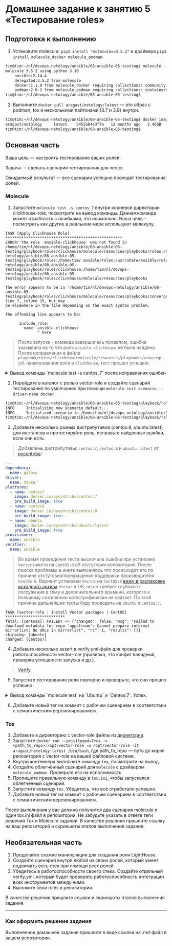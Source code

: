 # Домашнее задание к занятию 5 «Тестирование roles»

## Подготовка к выполнению

1. Установите molecule: `pip3 install "molecule==3.5.2"` и драйвера `pip3 install molecule_docker molecule_podman`.
```bash
tim@tim:~/nl/devops-netology/ansible/08-ansible-05-testing$ molecule --version
molecule 3.5.2 using python 3.10 
    ansible:2.14.4
    delegated:3.5.2 from molecule
    docker:1.1.0 from molecule_docker requiring collections: community.docker>=1.9.1
    podman:2.0.3 from molecule_podman requiring collections: containers.podman>=1.7.0 ansible.posix>=1.3.0
tim@tim:~/nl/devops-netology/ansible/08-ansible-05-testing$ 
```

2. Выполните `docker pull aragast/netology:latest` —  это образ с podman, tox и несколькими пайтонами (3.7 и 3.9) внутри.
```bash
tim@tim:~/nl/devops-netology/ansible/08-ansible-05-testing$ docker image ls | grep aragast
aragast/netology     latest    b453a84e3f7a   12 months ago   2.46GB
tim@tim:~/nl/devops-netology/ansible/08-ansible-05-testing$ 
```

## Основная часть

Ваша цель — настроить тестирование ваших ролей. 

Задача — сделать сценарии тестирования для vector. 

Ожидаемый результат — все сценарии успешно проходят тестирование ролей.

### Molecule

1. Запустите  `molecule test -s centos_7` внутри корневой директории clickhouse-role, посмотрите на вывод команды. Данная команда может отработать с ошибками, это нормально. Наша цель - посмотреть как другие в реальном мире используют молекулу.
```console
TASK [Apply Clickhouse Role] ***************************************************
ERROR! the role 'ansible-clickhouse' was not found in /home/tim/nl/devops-netology/ansible/08-ansible-05-testing/playbook/roles/clickhouse/molecule/resources/playbooks/roles:/home/tim/.cache/molecule/clickhouse/centos_7/roles:/home/tim/nl/devops-netology/ansible/08-ansible-05-testing/playbook/roles:/home/tim/.ansible/roles:/usr/share/ansible/roles:/etc/ansible/roles:/home/tim/nl/devops-netology/ansible/08-ansible-05-testing/playbook/roles/clickhouse:/home/tim/nl/devops-netology/ansible/08-ansible-05-testing/playbook/roles/clickhouse/molecule/resources/playbooks

The error appears to be in '/home/tim/nl/devops-netology/ansible/08-ansible-05-testing/playbook/roles/clickhouse/molecule/resources/playbooks/converge.yml': line 7, column 15, but may
be elsewhere in the file depending on the exact syntax problem.

The offending line appears to be:

      include_role:
        name: ansible-clickhouse
              ^ here
```
> После запуска - команда завершилась провалом, ошибка указывала на то что роль `ansible-clickhouse` не была найдена. После исправления в файле `playbook/roles/clickhouse/molecule/resources/playbooks/converge.yml` наименования роли в `clickhouse`, тест прошел успешно.

<details>
<summary>Вывод команды `molecule test -s centos_7` после исправления ошибки</summary>

```console
tim@tim:~/nl/devops-netology/ansible/08-ansible-05-testing/playbook/roles/clickhouse$ molecule test -s centos_7
INFO     centos_7 scenario test matrix: dependency, lint, cleanup, destroy, syntax, create, prepare, converge, idempotence, side_effect, verify, cleanup, destroy
INFO     Performing prerun...
INFO     Set ANSIBLE_LIBRARY=/home/tim/.cache/ansible-compat/7e099f/modules:/home/tim/.ansible/plugins/modules:/usr/share/ansible/plugins/modules
INFO     Set ANSIBLE_COLLECTIONS_PATH=/home/tim/.cache/ansible-compat/7e099f/collections:/home/tim/.ansible/collections:/usr/share/ansible/collections
INFO     Set ANSIBLE_ROLES_PATH=/home/tim/.cache/ansible-compat/7e099f/roles:/home/tim/.ansible/roles:/usr/share/ansible/roles:/etc/ansible/roles
INFO     Inventory /home/tim/nl/devops-netology/ansible/08-ansible-05-testing/playbook/roles/clickhouse/molecule/centos_7/../resources/inventory/hosts.yml linked to /home/tim/.cache/molecule/clickhouse/centos_7/inventory/hosts
INFO     Inventory /home/tim/nl/devops-netology/ansible/08-ansible-05-testing/playbook/roles/clickhouse/molecule/centos_7/../resources/inventory/group_vars/ linked to /home/tim/.cache/molecule/clickhouse/centos_7/inventory/group_vars
INFO     Inventory /home/tim/nl/devops-netology/ansible/08-ansible-05-testing/playbook/roles/clickhouse/molecule/centos_7/../resources/inventory/host_vars/ linked to /home/tim/.cache/molecule/clickhouse/centos_7/inventory/host_vars
INFO     Running centos_7 > dependency
WARNING  Skipping, missing the requirements file.
WARNING  Skipping, missing the requirements file.
INFO     Inventory /home/tim/nl/devops-netology/ansible/08-ansible-05-testing/playbook/roles/clickhouse/molecule/centos_7/../resources/inventory/hosts.yml linked to /home/tim/.cache/molecule/clickhouse/centos_7/inventory/hosts
INFO     Inventory /home/tim/nl/devops-netology/ansible/08-ansible-05-testing/playbook/roles/clickhouse/molecule/centos_7/../resources/inventory/group_vars/ linked to /home/tim/.cache/molecule/clickhouse/centos_7/inventory/group_vars
INFO     Inventory /home/tim/nl/devops-netology/ansible/08-ansible-05-testing/playbook/roles/clickhouse/molecule/centos_7/../resources/inventory/host_vars/ linked to /home/tim/.cache/molecule/clickhouse/centos_7/inventory/host_vars
INFO     Running centos_7 > lint
COMMAND: yamllint .
ansible-lint
flake8

WARNING  Listing 79 violation(s) that are fatal
fqcn[action-core]: Use FQCN for builtin module actions (set_fact).
handlers/main.yml:3 Use `ansible.builtin.set_fact` or `ansible.legacy.set_fact` instead.

schema[meta]: $.galaxy_info.min_ansible_version 2.8 is not of type 'string'. See https://docs.ansible.com/ansible/latest/playbook_guide/playbooks_reuse_roles.html#using-role-dependencies
meta/main.yml:1  Returned errors will not include exact line numbers, but they will mention
the schema name being used as a tag, like ``schema[playbook]``,
``schema[tasks]``.

This rule is not skippable and stops further processing of the file.

If incorrect schema was picked, you might want to either:

* move the file to standard location, so its file is detected correctly.
* use ``kinds:`` option in linter config to help it pick correct file type.


fqcn[action-core]: Use FQCN for builtin module actions (include_role).
molecule/centos_7/converge.yml:5 Use `ansible.builtin.include_role` or `ansible.legacy.include_role` instead.

fqcn[action-core]: Use FQCN for builtin module actions (assert).
molecule/centos_7/verify.yml:8 Use `ansible.builtin.assert` or `ansible.legacy.assert` instead.

fqcn[action-core]: Use FQCN for builtin module actions (include_role).
molecule/centos_8/converge.yml:5 Use `ansible.builtin.include_role` or `ansible.legacy.include_role` instead.

fqcn[action-core]: Use FQCN for builtin module actions (assert).
molecule/centos_8/verify.yml:8 Use `ansible.builtin.assert` or `ansible.legacy.assert` instead.

schema[inventory]: $.all None is not of type 'object'. See https://docs.ansible.com/ansible/latest/inventory_guide/intro_inventory.html
molecule/resources/inventory/hosts.yml:1  Returned errors will not include exact line numbers, but they will mention
the schema name being used as a tag, like ``schema[playbook]``,
``schema[tasks]``.

This rule is not skippable and stops further processing of the file.

If incorrect schema was picked, you might want to either:

* move the file to standard location, so its file is detected correctly.
* use ``kinds:`` option in linter config to help it pick correct file type.


fqcn[action-core]: Use FQCN for builtin module actions (include_role).
molecule/resources/playbooks/converge.yml:5 Use `ansible.builtin.include_role` or `ansible.legacy.include_role` instead.

fqcn[action-core]: Use FQCN for builtin module actions (include_role).
molecule/ubuntu_focal/converge.yml:5 Use `ansible.builtin.include_role` or `ansible.legacy.include_role` instead.

fqcn[action-core]: Use FQCN for builtin module actions (assert).
molecule/ubuntu_focal/verify.yml:8 Use `ansible.builtin.assert` or `ansible.legacy.assert` instead.

fqcn[action-core]: Use FQCN for builtin module actions (set_fact).
tasks/configure/db.yml:2 Use `ansible.builtin.set_fact` or `ansible.legacy.set_fact` instead.

jinja[spacing]: Jinja2 spacing could be improved: clickhouse-client -h 127.0.0.1 --port {{ clickhouse_tcp_secure_port | default(clickhouse_tcp_port) }}{{' --secure' if clickhouse_tcp_secure_port is defined else '' }} -> clickhouse-client -h 127.0.0.1 --port {{ clickhouse_tcp_secure_port | default(clickhouse_tcp_port) }}{{ ' --secure' if clickhouse_tcp_secure_port is defined else '' }} (warning)
tasks/configure/db.yml:2 Jinja2 template rewrite recommendation: `clickhouse-client -h 127.0.0.1 --port {{ clickhouse_tcp_secure_port | default(clickhouse_tcp_port) }}{{ ' --secure' if clickhouse_tcp_secure_port is defined else '' }}`.

no-free-form: Avoid using free-form when calling module actions. (set_fact)
tasks/configure/db.yml:2 Task/Handler: Set ClickHose Connection String

fqcn[action-core]: Use FQCN for builtin module actions (command).
tasks/configure/db.yml:5 Use `ansible.builtin.command` or `ansible.legacy.command` instead.

fqcn[action-core]: Use FQCN for builtin module actions (command).
tasks/configure/db.yml:11 Use `ansible.builtin.command` or `ansible.legacy.command` instead.

no-changed-when: Commands should not change things if nothing needs doing.
tasks/configure/db.yml:11 Task/Handler: Config | Delete database config

fqcn[action-core]: Use FQCN for builtin module actions (command).
tasks/configure/db.yml:20 Use `ansible.builtin.command` or `ansible.legacy.command` instead.

no-changed-when: Commands should not change things if nothing needs doing.
tasks/configure/db.yml:20 Task/Handler: Config | Create database config

fqcn[action-core]: Use FQCN for builtin module actions (template).
tasks/configure/dict.yml:2 Use `ansible.builtin.template` or `ansible.legacy.template` instead.

fqcn[action-core]: Use FQCN for builtin module actions (file).
tasks/configure/sys.yml:2 Use `ansible.builtin.file` or `ansible.legacy.file` instead.

fqcn[action-core]: Use FQCN for builtin module actions (file).
tasks/configure/sys.yml:17 Use `ansible.builtin.file` or `ansible.legacy.file` instead.

fqcn[action-core]: Use FQCN for builtin module actions (file).
tasks/configure/sys.yml:26 Use `ansible.builtin.file` or `ansible.legacy.file` instead.

fqcn[action-core]: Use FQCN for builtin module actions (template).
tasks/configure/sys.yml:35 Use `ansible.builtin.template` or `ansible.legacy.template` instead.

fqcn[action-core]: Use FQCN for builtin module actions (template).
tasks/configure/sys.yml:45 Use `ansible.builtin.template` or `ansible.legacy.template` instead.

fqcn[action-core]: Use FQCN for builtin module actions (template).
tasks/configure/sys.yml:54 Use `ansible.builtin.template` or `ansible.legacy.template` instead.

fqcn[action-core]: Use FQCN for builtin module actions (template).
tasks/configure/sys.yml:65 Use `ansible.builtin.template` or `ansible.legacy.template` instead.

fqcn[action-core]: Use FQCN for builtin module actions (template).
tasks/configure/sys.yml:76 Use `ansible.builtin.template` or `ansible.legacy.template` instead.

fqcn[action-core]: Use FQCN for builtin module actions (lineinfile).
tasks/configure/sys.yml:87 Use `ansible.builtin.lineinfile` or `ansible.legacy.lineinfile` instead.

fqcn[action-core]: Use FQCN for builtin module actions (apt_key).
tasks/install/apt.yml:5 Use `ansible.builtin.apt_key` or `ansible.legacy.apt_key` instead.

fqcn[action-core]: Use FQCN for builtin module actions (apt_repository).
tasks/install/apt.yml:12 Use `ansible.builtin.apt_repository` or `ansible.legacy.apt_repository` instead.

fqcn[action-core]: Use FQCN for builtin module actions (apt_repository).
tasks/install/apt.yml:20 Use `ansible.builtin.apt_repository` or `ansible.legacy.apt_repository` instead.

fqcn[action-core]: Use FQCN for builtin module actions (apt).
tasks/install/apt.yml:27 Use `ansible.builtin.apt` or `ansible.legacy.apt` instead.

fqcn[action-core]: Use FQCN for builtin module actions (apt).
tasks/install/apt.yml:36 Use `ansible.builtin.apt` or `ansible.legacy.apt` instead.

fqcn[action-core]: Use FQCN for builtin module actions (copy).
tasks/install/apt.yml:45 Use `ansible.builtin.copy` or `ansible.legacy.copy` instead.

risky-file-permissions: File permissions unset or incorrect.
tasks/install/apt.yml:45 Task/Handler: Hold specified version during APT upgrade | Package installation

fqcn[action-core]: Use FQCN for builtin module actions (rpm_key).
tasks/install/dnf.yml:5 Use `ansible.builtin.rpm_key` or `ansible.legacy.rpm_key` instead.

fqcn[action-core]: Use FQCN for builtin module actions (yum_repository).
tasks/install/dnf.yml:12 Use `ansible.builtin.yum_repository` or `ansible.legacy.yum_repository` instead.

fqcn[action-core]: Use FQCN for builtin module actions (dnf).
tasks/install/dnf.yml:24 Use `ansible.builtin.dnf` or `ansible.legacy.dnf` instead.

fqcn[action-core]: Use FQCN for builtin module actions (dnf).
tasks/install/dnf.yml:32 Use `ansible.builtin.dnf` or `ansible.legacy.dnf` instead.

fqcn[action-core]: Use FQCN for builtin module actions (yum_repository).
tasks/install/yum.yml:5 Use `ansible.builtin.yum_repository` or `ansible.legacy.yum_repository` instead.

fqcn[action-core]: Use FQCN for builtin module actions (yum).
tasks/install/yum.yml:16 Use `ansible.builtin.yum` or `ansible.legacy.yum` instead.

fqcn[action-core]: Use FQCN for builtin module actions (yum).
tasks/install/yum.yml:24 Use `ansible.builtin.yum` or `ansible.legacy.yum` instead.

fqcn[action-core]: Use FQCN for builtin module actions (include_vars).
tasks/main.yml:3 Use `ansible.builtin.include_vars` or `ansible.legacy.include_vars` instead.

fqcn[action-core]: Use FQCN for builtin module actions (include_tasks).
tasks/main.yml:14 Use `ansible.builtin.include_tasks` or `ansible.legacy.include_tasks` instead.

name[missing]: All tasks should be named.
tasks/main.yml:14 Task/Handler: include_tasks precheck.yml

fqcn[action-core]: Use FQCN for builtin module actions (include_tasks).
tasks/main.yml:17 Use `ansible.builtin.include_tasks` or `ansible.legacy.include_tasks` instead.

name[missing]: All tasks should be named.
tasks/main.yml:17 Task/Handler: include_tasks params.yml

fqcn[action-core]: Use FQCN for builtin module actions (include_tasks).
tasks/main.yml:20 Use `ansible.builtin.include_tasks` or `ansible.legacy.include_tasks` instead.

name[missing]: All tasks should be named.
tasks/main.yml:20 Task/Handler: include_tasks file={{ lookup('first_found', params) }} apply={'tags': ['install'], '__line__': 23, '__file__': PosixPath('tasks/main.yml')}

fqcn[action-core]: Use FQCN for builtin module actions (include_tasks).
tasks/main.yml:32 Use `ansible.builtin.include_tasks` or `ansible.legacy.include_tasks` instead.

name[missing]: All tasks should be named.
tasks/main.yml:32 Task/Handler: include_tasks file=configure/sys.yml apply={'tags': ['config', 'config_sys'], '__line__': 35, '__file__': PosixPath('tasks/main.yml')}

fqcn[action-core]: Use FQCN for builtin module actions (meta).
tasks/main.yml:39 Use `ansible.builtin.meta` or `ansible.legacy.meta` instead.

fqcn[action-core]: Use FQCN for builtin module actions (include_tasks).
tasks/main.yml:42 Use `ansible.builtin.include_tasks` or `ansible.legacy.include_tasks` instead.

name[missing]: All tasks should be named.
tasks/main.yml:42 Task/Handler: include_tasks service.yml

fqcn[action-core]: Use FQCN for builtin module actions (wait_for).
tasks/main.yml:45 Use `ansible.builtin.wait_for` or `ansible.legacy.wait_for` instead.

fqcn[action-core]: Use FQCN for builtin module actions (include_tasks).
tasks/main.yml:51 Use `ansible.builtin.include_tasks` or `ansible.legacy.include_tasks` instead.

name[missing]: All tasks should be named.
tasks/main.yml:51 Task/Handler: include_tasks file=configure/db.yml apply={'tags': ['config', 'config_db'], '__line__': 54, '__file__': PosixPath('tasks/main.yml')}

fqcn[action-core]: Use FQCN for builtin module actions (include_tasks).
tasks/main.yml:58 Use `ansible.builtin.include_tasks` or `ansible.legacy.include_tasks` instead.

name[missing]: All tasks should be named.
tasks/main.yml:58 Task/Handler: include_tasks file=configure/dict.yml apply={'tags': ['config', 'config_dict'], '__line__': 61, '__file__': PosixPath('tasks/main.yml')}

fqcn[action-core]: Use FQCN for builtin module actions (include_tasks).
tasks/main.yml:65 Use `ansible.builtin.include_tasks` or `ansible.legacy.include_tasks` instead.

name[missing]: All tasks should be named.
tasks/main.yml:65 Task/Handler: include_tasks file=remove.yml apply={'tags': ['remove'], '__line__': 68, '__file__': PosixPath('tasks/main.yml')}

fqcn[action-core]: Use FQCN for builtin module actions (set_fact).
tasks/params.yml:3 Use `ansible.builtin.set_fact` or `ansible.legacy.set_fact` instead.

fqcn[action-core]: Use FQCN for builtin module actions (set_fact).
tasks/params.yml:7 Use `ansible.builtin.set_fact` or `ansible.legacy.set_fact` instead.

fqcn[action-core]: Use FQCN for builtin module actions (command).
tasks/precheck.yml:1 Use `ansible.builtin.command` or `ansible.legacy.command` instead.

fqcn[action-core]: Use FQCN for builtin module actions (fail).
tasks/precheck.yml:5 Use `ansible.builtin.fail` or `ansible.legacy.fail` instead.

fqcn[action-core]: Use FQCN for builtin module actions (file).
tasks/remove.yml:3 Use `ansible.builtin.file` or `ansible.legacy.file` instead.

fqcn[action-core]: Use FQCN for builtin module actions (include_tasks).
tasks/remove.yml:15 Use `ansible.builtin.include_tasks` or `ansible.legacy.include_tasks` instead.

name[missing]: All tasks should be named.
tasks/remove.yml:15 Task/Handler: include_tasks remove/{{ ansible_pkg_mgr }}.yml

fqcn[action-core]: Use FQCN for builtin module actions (apt).
tasks/remove/apt.yml:5 Use `ansible.builtin.apt` or `ansible.legacy.apt` instead.

fqcn[action-core]: Use FQCN for builtin module actions (apt_repository).
tasks/remove/apt.yml:12 Use `ansible.builtin.apt_repository` or `ansible.legacy.apt_repository` instead.

fqcn[action-core]: Use FQCN for builtin module actions (apt_key).
tasks/remove/apt.yml:18 Use `ansible.builtin.apt_key` or `ansible.legacy.apt_key` instead.

fqcn[action-core]: Use FQCN for builtin module actions (dnf).
tasks/remove/dnf.yml:5 Use `ansible.builtin.dnf` or `ansible.legacy.dnf` instead.

fqcn[action-core]: Use FQCN for builtin module actions (yum_repository).
tasks/remove/dnf.yml:12 Use `ansible.builtin.yum_repository` or `ansible.legacy.yum_repository` instead.

fqcn[action-core]: Use FQCN for builtin module actions (rpm_key).
tasks/remove/dnf.yml:19 Use `ansible.builtin.rpm_key` or `ansible.legacy.rpm_key` instead.

fqcn[action-core]: Use FQCN for builtin module actions (yum).
tasks/remove/yum.yml:5 Use `ansible.builtin.yum` or `ansible.legacy.yum` instead.

fqcn[action-core]: Use FQCN for builtin module actions (yum_repository).
tasks/remove/yum.yml:12 Use `ansible.builtin.yum_repository` or `ansible.legacy.yum_repository` instead.

fqcn[action-core]: Use FQCN for builtin module actions (service).
tasks/service.yml:3 Use `ansible.builtin.service` or `ansible.legacy.service` instead.

name[template]: Jinja templates should only be at the end of 'name'
tasks/service.yml:3 Task/Handler: Ensure {{ clickhouse_service }} is enabled: {{ clickhouse_service_enable }} and state: {{ clickhouse_service_ensure }}

jinja[spacing]: Jinja2 spacing could be improved: deb http://repo.yandex.ru/clickhouse/{{ansible_distribution_release}} stable main -> deb http://repo.yandex.ru/clickhouse/{{ ansible_distribution_release }} stable main (warning)
vars/debian.yml:4 Jinja2 template rewrite recommendation: `deb http://repo.yandex.ru/clickhouse/{{ ansible_distribution_release }} stable main`.

Read documentation for instructions on how to ignore specific rule violations.

                       Rule Violation Summary                       
 count tag                    profile    rule associated tags       
     2 jinja[spacing]         basic      formatting (warning)       
     1 no-free-form           basic      syntax, risk               
     1 schema[inventory]      basic      core                       
     1 schema[meta]           basic      core                       
     9 name[missing]          basic      idiom                      
     1 name[template]         moderate   idiom                      
     1 risky-file-permissions safety     unpredictability           
     2 no-changed-when        shared     command-shell, idempotency 
    61 fqcn[action-core]      production formatting                 

Failed: 77 failure(s), 2 warning(s) on 65 files. Last profile that met the validation criteria was 'min'.
INFO     Inventory /home/tim/nl/devops-netology/ansible/08-ansible-05-testing/playbook/roles/clickhouse/molecule/centos_7/../resources/inventory/hosts.yml linked to /home/tim/.cache/molecule/clickhouse/centos_7/inventory/hosts
INFO     Inventory /home/tim/nl/devops-netology/ansible/08-ansible-05-testing/playbook/roles/clickhouse/molecule/centos_7/../resources/inventory/group_vars/ linked to /home/tim/.cache/molecule/clickhouse/centos_7/inventory/group_vars
INFO     Inventory /home/tim/nl/devops-netology/ansible/08-ansible-05-testing/playbook/roles/clickhouse/molecule/centos_7/../resources/inventory/host_vars/ linked to /home/tim/.cache/molecule/clickhouse/centos_7/inventory/host_vars
INFO     Running centos_7 > cleanup
WARNING  Skipping, cleanup playbook not configured.
INFO     Inventory /home/tim/nl/devops-netology/ansible/08-ansible-05-testing/playbook/roles/clickhouse/molecule/centos_7/../resources/inventory/hosts.yml linked to /home/tim/.cache/molecule/clickhouse/centos_7/inventory/hosts
INFO     Inventory /home/tim/nl/devops-netology/ansible/08-ansible-05-testing/playbook/roles/clickhouse/molecule/centos_7/../resources/inventory/group_vars/ linked to /home/tim/.cache/molecule/clickhouse/centos_7/inventory/group_vars
INFO     Inventory /home/tim/nl/devops-netology/ansible/08-ansible-05-testing/playbook/roles/clickhouse/molecule/centos_7/../resources/inventory/host_vars/ linked to /home/tim/.cache/molecule/clickhouse/centos_7/inventory/host_vars
INFO     Running centos_7 > destroy
INFO     Sanity checks: 'docker'

PLAY [Destroy] *****************************************************************

TASK [Destroy molecule instance(s)] ********************************************
changed: [localhost] => (item=centos_7)

TASK [Wait for instance(s) deletion to complete] *******************************
FAILED - RETRYING: [localhost]: Wait for instance(s) deletion to complete (300 retries left).
ok: [localhost] => (item=centos_7)

TASK [Delete docker networks(s)] ***********************************************
skipping: [localhost]

PLAY RECAP *********************************************************************
localhost                  : ok=2    changed=1    unreachable=0    failed=0    skipped=1    rescued=0    ignored=0

INFO     Inventory /home/tim/nl/devops-netology/ansible/08-ansible-05-testing/playbook/roles/clickhouse/molecule/centos_7/../resources/inventory/hosts.yml linked to /home/tim/.cache/molecule/clickhouse/centos_7/inventory/hosts
INFO     Inventory /home/tim/nl/devops-netology/ansible/08-ansible-05-testing/playbook/roles/clickhouse/molecule/centos_7/../resources/inventory/group_vars/ linked to /home/tim/.cache/molecule/clickhouse/centos_7/inventory/group_vars
INFO     Inventory /home/tim/nl/devops-netology/ansible/08-ansible-05-testing/playbook/roles/clickhouse/molecule/centos_7/../resources/inventory/host_vars/ linked to /home/tim/.cache/molecule/clickhouse/centos_7/inventory/host_vars
INFO     Running centos_7 > syntax

playbook: /home/tim/nl/devops-netology/ansible/08-ansible-05-testing/playbook/roles/clickhouse/molecule/resources/playbooks/converge.yml
INFO     Inventory /home/tim/nl/devops-netology/ansible/08-ansible-05-testing/playbook/roles/clickhouse/molecule/centos_7/../resources/inventory/hosts.yml linked to /home/tim/.cache/molecule/clickhouse/centos_7/inventory/hosts
INFO     Inventory /home/tim/nl/devops-netology/ansible/08-ansible-05-testing/playbook/roles/clickhouse/molecule/centos_7/../resources/inventory/group_vars/ linked to /home/tim/.cache/molecule/clickhouse/centos_7/inventory/group_vars
INFO     Inventory /home/tim/nl/devops-netology/ansible/08-ansible-05-testing/playbook/roles/clickhouse/molecule/centos_7/../resources/inventory/host_vars/ linked to /home/tim/.cache/molecule/clickhouse/centos_7/inventory/host_vars
INFO     Running centos_7 > create

PLAY [Create] ******************************************************************

TASK [Log into a Docker registry] **********************************************
skipping: [localhost] => (item=None) 
skipping: [localhost]

TASK [Check presence of custom Dockerfiles] ************************************
ok: [localhost] => (item={'capabilities': ['SYS_ADMIN'], 'command': '/usr/sbin/init', 'dockerfile': '../resources/Dockerfile.j2', 'env': {'ANSIBLE_USER': 'ansible', 'DEPLOY_GROUP': 'deployer', 'SUDO_GROUP': 'wheel', 'container': 'docker'}, 'image': 'centos:7', 'name': 'centos_7', 'privileged': True, 'tmpfs': ['/run', '/tmp'], 'volumes': ['/sys/fs/cgroup:/sys/fs/cgroup']})

TASK [Create Dockerfiles from image names] *************************************
changed: [localhost] => (item={'capabilities': ['SYS_ADMIN'], 'command': '/usr/sbin/init', 'dockerfile': '../resources/Dockerfile.j2', 'env': {'ANSIBLE_USER': 'ansible', 'DEPLOY_GROUP': 'deployer', 'SUDO_GROUP': 'wheel', 'container': 'docker'}, 'image': 'centos:7', 'name': 'centos_7', 'privileged': True, 'tmpfs': ['/run', '/tmp'], 'volumes': ['/sys/fs/cgroup:/sys/fs/cgroup']})

TASK [Discover local Docker images] ********************************************
ok: [localhost] => (item={'diff': [], 'dest': '/home/tim/.cache/molecule/clickhouse/centos_7/Dockerfile_centos_7', 'src': '/home/tim/.ansible/tmp/ansible-tmp-1700828417.684729-199972-55685151933721/source', 'md5sum': 'e90d08cd34f49a5f8a41a07de1348618', 'checksum': '4b70768619482424811f2977aa277a5acf2b13a1', 'changed': True, 'uid': 1000, 'gid': 1000, 'owner': 'tim', 'group': 'tim', 'mode': '0600', 'state': 'file', 'size': 2199, 'invocation': {'module_args': {'src': '/home/tim/.ansible/tmp/ansible-tmp-1700828417.684729-199972-55685151933721/source', 'dest': '/home/tim/.cache/molecule/clickhouse/centos_7/Dockerfile_centos_7', 'mode': '0600', 'follow': False, '_original_basename': 'Dockerfile.j2', 'checksum': '4b70768619482424811f2977aa277a5acf2b13a1', 'backup': False, 'force': True, 'unsafe_writes': False, 'content': None, 'validate': None, 'directory_mode': None, 'remote_src': None, 'local_follow': None, 'owner': None, 'group': None, 'seuser': None, 'serole': None, 'selevel': None, 'setype': None, 'attributes': None}}, 'failed': False, 'item': {'capabilities': ['SYS_ADMIN'], 'command': '/usr/sbin/init', 'dockerfile': '../resources/Dockerfile.j2', 'env': {'ANSIBLE_USER': 'ansible', 'DEPLOY_GROUP': 'deployer', 'SUDO_GROUP': 'wheel', 'container': 'docker'}, 'image': 'centos:7', 'name': 'centos_7', 'privileged': True, 'tmpfs': ['/run', '/tmp'], 'volumes': ['/sys/fs/cgroup:/sys/fs/cgroup']}, 'ansible_loop_var': 'item', 'i': 0, 'ansible_index_var': 'i'})

TASK [Build an Ansible compatible image (new)] *********************************
ok: [localhost] => (item=molecule_local/centos:7)

TASK [Create docker network(s)] ************************************************
skipping: [localhost]

TASK [Determine the CMD directives] ********************************************
ok: [localhost] => (item={'capabilities': ['SYS_ADMIN'], 'command': '/usr/sbin/init', 'dockerfile': '../resources/Dockerfile.j2', 'env': {'ANSIBLE_USER': 'ansible', 'DEPLOY_GROUP': 'deployer', 'SUDO_GROUP': 'wheel', 'container': 'docker'}, 'image': 'centos:7', 'name': 'centos_7', 'privileged': True, 'tmpfs': ['/run', '/tmp'], 'volumes': ['/sys/fs/cgroup:/sys/fs/cgroup']})

TASK [Create molecule instance(s)] *********************************************
changed: [localhost] => (item=centos_7)

TASK [Wait for instance(s) creation to complete] *******************************
FAILED - RETRYING: [localhost]: Wait for instance(s) creation to complete (300 retries left).
changed: [localhost] => (item={'failed': 0, 'started': 1, 'finished': 0, 'ansible_job_id': '317888900630.200125', 'results_file': '/home/tim/.ansible_async/317888900630.200125', 'changed': True, 'item': {'capabilities': ['SYS_ADMIN'], 'command': '/usr/sbin/init', 'dockerfile': '../resources/Dockerfile.j2', 'env': {'ANSIBLE_USER': 'ansible', 'DEPLOY_GROUP': 'deployer', 'SUDO_GROUP': 'wheel', 'container': 'docker'}, 'image': 'centos:7', 'name': 'centos_7', 'privileged': True, 'tmpfs': ['/run', '/tmp'], 'volumes': ['/sys/fs/cgroup:/sys/fs/cgroup']}, 'ansible_loop_var': 'item'})

PLAY RECAP *********************************************************************
localhost                  : ok=7    changed=3    unreachable=0    failed=0    skipped=2    rescued=0    ignored=0

INFO     Inventory /home/tim/nl/devops-netology/ansible/08-ansible-05-testing/playbook/roles/clickhouse/molecule/centos_7/../resources/inventory/hosts.yml linked to /home/tim/.cache/molecule/clickhouse/centos_7/inventory/hosts
INFO     Inventory /home/tim/nl/devops-netology/ansible/08-ansible-05-testing/playbook/roles/clickhouse/molecule/centos_7/../resources/inventory/group_vars/ linked to /home/tim/.cache/molecule/clickhouse/centos_7/inventory/group_vars
INFO     Inventory /home/tim/nl/devops-netology/ansible/08-ansible-05-testing/playbook/roles/clickhouse/molecule/centos_7/../resources/inventory/host_vars/ linked to /home/tim/.cache/molecule/clickhouse/centos_7/inventory/host_vars
INFO     Running centos_7 > prepare
WARNING  Skipping, prepare playbook not configured.
INFO     Inventory /home/tim/nl/devops-netology/ansible/08-ansible-05-testing/playbook/roles/clickhouse/molecule/centos_7/../resources/inventory/hosts.yml linked to /home/tim/.cache/molecule/clickhouse/centos_7/inventory/hosts
INFO     Inventory /home/tim/nl/devops-netology/ansible/08-ansible-05-testing/playbook/roles/clickhouse/molecule/centos_7/../resources/inventory/group_vars/ linked to /home/tim/.cache/molecule/clickhouse/centos_7/inventory/group_vars
INFO     Inventory /home/tim/nl/devops-netology/ansible/08-ansible-05-testing/playbook/roles/clickhouse/molecule/centos_7/../resources/inventory/host_vars/ linked to /home/tim/.cache/molecule/clickhouse/centos_7/inventory/host_vars
INFO     Running centos_7 > converge

PLAY [Converge] ****************************************************************

TASK [Gathering Facts] *********************************************************
ok: [centos_7]

TASK [Apply Clickhouse Role] ***************************************************

TASK [clickhouse : Include OS Family Specific Variables] ***********************
ok: [centos_7]

TASK [clickhouse : include_tasks] **********************************************
included: /home/tim/nl/devops-netology/ansible/08-ansible-05-testing/playbook/roles/clickhouse/tasks/precheck.yml for centos_7

TASK [clickhouse : Requirements check | Checking sse4_2 support] ***************
ok: [centos_7]

TASK [clickhouse : Requirements check | Not supported distribution && release] ***
skipping: [centos_7]

TASK [clickhouse : include_tasks] **********************************************
included: /home/tim/nl/devops-netology/ansible/08-ansible-05-testing/playbook/roles/clickhouse/tasks/params.yml for centos_7

TASK [clickhouse : Set clickhouse_service_enable] ******************************
ok: [centos_7]

TASK [clickhouse : Set clickhouse_service_ensure] ******************************
ok: [centos_7]

TASK [clickhouse : include_tasks] **********************************************
included: /home/tim/nl/devops-netology/ansible/08-ansible-05-testing/playbook/roles/clickhouse/tasks/install/yum.yml for centos_7

TASK [clickhouse : Install by YUM | Ensure clickhouse repo installed] **********
--- before: /etc/yum.repos.d/clickhouse.repo
+++ after: /etc/yum.repos.d/clickhouse.repo
@@ -0,0 +1,6 @@
+[clickhouse]
+baseurl = https://packages.clickhouse.com/rpm/stable/
+enabled = 1
+gpgcheck = 0
+name = Clickhouse repo
+

changed: [centos_7]

TASK [clickhouse : Install by YUM | Ensure clickhouse package installed (latest)] ***
changed: [centos_7]

TASK [clickhouse : Install by YUM | Ensure clickhouse package installed (version latest)] ***
skipping: [centos_7]

TASK [clickhouse : include_tasks] **********************************************
included: /home/tim/nl/devops-netology/ansible/08-ansible-05-testing/playbook/roles/clickhouse/tasks/configure/sys.yml for centos_7

TASK [clickhouse : Check clickhouse config, data and logs] *********************
ok: [centos_7] => (item=/var/log/clickhouse-server)
--- before
+++ after
@@ -1,4 +1,4 @@
 {
-    "mode": "0700",
+    "mode": "0770",
     "path": "/etc/clickhouse-server"
 }

changed: [centos_7] => (item=/etc/clickhouse-server)
--- before
+++ after
@@ -1,7 +1,7 @@
 {
-    "group": 0,
-    "mode": "0755",
-    "owner": 0,
+    "group": 996,
+    "mode": "0770",
+    "owner": 999,
     "path": "/var/lib/clickhouse/tmp/",
-    "state": "absent"
+    "state": "directory"
 }

changed: [centos_7] => (item=/var/lib/clickhouse/tmp/)
--- before
+++ after
@@ -1,4 +1,4 @@
 {
-    "mode": "0700",
+    "mode": "0770",
     "path": "/var/lib/clickhouse/"
 }

changed: [centos_7] => (item=/var/lib/clickhouse/)

TASK [clickhouse : Config | Create config.d folder] ****************************
--- before
+++ after
@@ -1,4 +1,4 @@
 {
-    "mode": "0500",
+    "mode": "0770",
     "path": "/etc/clickhouse-server/config.d"
 }

changed: [centos_7]

TASK [clickhouse : Config | Create users.d folder] *****************************
--- before
+++ after
@@ -1,4 +1,4 @@
 {
-    "mode": "0500",
+    "mode": "0770",
     "path": "/etc/clickhouse-server/users.d"
 }

changed: [centos_7]

TASK [clickhouse : Config | Generate system config] ****************************
--- before
+++ after: /home/tim/.ansible/tmp/ansible-local-200333q2qj0fih/tmpvmo3t3e2/config.j2
@@ -0,0 +1,382 @@
+<?xml version="1.0"?>
+<!--
+ -
+ - Ansible managed: Do NOT edit this file manually!
+ -
+--> 
+<clickhouse>
+    <logger>
+        <!-- Possible levels: https://github.com/pocoproject/poco/blob/develop/Foundation/include/Poco/Logger.h#L105 -->
+        <level>trace</level>
+        <log>/var/log/clickhouse-server/clickhouse-server.log</log>
+        <errorlog>/var/log/clickhouse-server/clickhouse-server.err.log</errorlog>
+        <size>1000M</size>
+        <count>10</count>
+    </logger>
+
+    <http_port>8123</http_port>
+
+    <tcp_port>9000</tcp_port>
+
+    <!-- Used with https_port and tcp_port_secure. Full ssl options list: https://github.com/ClickHouse-Extras/poco/blob/master/NetSSL_OpenSSL/include/Poco/Net/SSLManager.h#L71 -->
+    <openSSL>
+        <server> <!-- Used for https server AND secure tcp port -->
+            <!-- openssl req -subj "/CN=localhost" -new -newkey rsa:2048 -days 365 -nodes -x509 -keyout /etc/clickhouse-server/server.key -out /etc/clickhouse-server/server.crt -->
+            <certificateFile>/etc/clickhouse-server/server.crt</certificateFile>
+            <privateKeyFile>/etc/clickhouse-server/server.key</privateKeyFile>
+            <!-- openssl dhparam -out /etc/clickhouse-server/dhparam.pem 4096 -->
+            <dhParamsFile>/etc/clickhouse-server/dhparam.pem</dhParamsFile>
+            <verificationMode>none</verificationMode>
+            <loadDefaultCAFile>true</loadDefaultCAFile>
+            <cacheSessions>true</cacheSessions>
+            <disableProtocols>sslv2,sslv3</disableProtocols>
+            <preferServerCiphers>true</preferServerCiphers>
+        </server>
+
+        <client> <!-- Used for connecting to https dictionary source -->
+            <loadDefaultCAFile>true</loadDefaultCAFile>
+            <cacheSessions>true</cacheSessions>
+            <disableProtocols>sslv2,sslv3</disableProtocols>
+            <preferServerCiphers>true</preferServerCiphers>
+            <!-- Use for self-signed: <verificationMode>none</verificationMode> -->
+            <invalidCertificateHandler>
+                <!-- Use for self-signed: <name>AcceptCertificateHandler</name> -->
+                <name>RejectCertificateHandler</name>
+            </invalidCertificateHandler>
+        </client>
+    </openSSL>
+
+    <!-- Default root page on http[s] server. For example load UI from https://tabix.io/ when opening http://localhost:8123 -->
+    <!--
+    <http_server_default_response><![CDATA[<html ng-app="SMI2"><head><base href="http://ui.tabix.io/"></head><body><div ui-view="" class="content-ui"></div><script src="http://loader.tabix.io/master.js"></script></body></html>]]></http_server_default_response>
+    -->
+
+    <!-- Port for communication between replicas. Used for data exchange. -->
+    <interserver_http_port>9009</interserver_http_port>
+
+
+
+    <!-- Hostname that is used by other replicas to request this server.
+         If not specified, than it is determined analoguous to 'hostname -f' command.
+         This setting could be used to switch replication to another network interface.
+      -->
+    <!--
+    <interserver_http_host>example.clickhouse.com</interserver_http_host>
+    -->
+
+    <!-- Listen specified host. use :: (wildcard IPv6 address), if you want to accept connections both with IPv4 and IPv6 from everywhere. -->
+    <!-- <listen_host>::</listen_host> -->
+    <!-- Same for hosts with disabled ipv6: -->
+    <!-- <listen_host>0.0.0.0</listen_host> -->
+    <listen_host>127.0.0.1</listen_host>
+
+    <max_connections>2048</max_connections>
+    <keep_alive_timeout>3</keep_alive_timeout>
+
+    <!-- Maximum number of concurrent queries. -->
+    <max_concurrent_queries>100</max_concurrent_queries>
+
+    <!-- Set limit on number of open files (default: maximum). This setting makes sense on Mac OS X because getrlimit() fails to retrieve
+         correct maximum value. -->
+    <!-- <max_open_files>262144</max_open_files> -->
+
+    <!-- Size of cache of uncompressed blocks of data, used in tables of MergeTree family.
+         In bytes. Cache is single for server. Memory is allocated only on demand.
+         Cache is used when 'use_uncompressed_cache' user setting turned on (off by default).
+         Uncompressed cache is advantageous only for very short queries and in rare cases.
+      -->
+    <uncompressed_cache_size>8589934592</uncompressed_cache_size>
+
+    <!-- Approximate size of mark cache, used in tables of MergeTree family.
+         In bytes. Cache is single for server. Memory is allocated only on demand.
+         You should not lower this value.
+      -->
+    <mark_cache_size>5368709120</mark_cache_size>
+
+
+    <!-- Path to data directory, with trailing slash. -->
+    <path>/var/lib/clickhouse/</path>
+
+    <!-- Path to temporary data for processing hard queries. -->
+    <tmp_path>/var/lib/clickhouse/tmp/</tmp_path>
+
+    <!-- Directory with user provided files that are accessible by 'file' table function. -->
+    <user_files_path>/var/lib/clickhouse/user_files/</user_files_path>
+
+    <!-- Path to configuration file with users, access rights, profiles of settings, quotas. -->
+    <users_config>users.xml</users_config>
+
+    <!-- Default profile of settings. -->
+    <default_profile>default</default_profile>
+
+    <!-- System profile of settings. This settings are used by internal processes (Buffer storage, Distibuted DDL worker and so on). -->
+    <!-- <system_profile>default</system_profile> -->
+
+    <!-- Default database. -->
+    <default_database>default</default_database>
+
+    <!-- Server time zone could be set here.
+
+         Time zone is used when converting between String and DateTime types,
+          when printing DateTime in text formats and parsing DateTime from text,
+          it is used in date and time related functions, if specific time zone was not passed as an argument.
+
+         Time zone is specified as identifier from IANA time zone database, like UTC or Africa/Abidjan.
+         If not specified, system time zone at server startup is used.
+
+         Please note, that server could display time zone alias instead of specified name.
+         Example: W-SU is an alias for Europe/Moscow and Zulu is an alias for UTC.
+    -->
+    <!-- <timezone>Europe/Moscow</timezone> -->
+
+    <!-- You can specify umask here (see "man umask"). Server will apply it on startup.
+         Number is always parsed as octal. Default umask is 027 (other users cannot read logs, data files, etc; group can only read).
+    -->
+    <!-- <umask>022</umask> -->
+
+    <!-- Perform mlockall after startup to lower first queries latency
+          and to prevent clickhouse executable from being paged out under high IO load.
+         Enabling this option is recommended but will lead to increased startup time for up to a few seconds.
+    -->
+    <mlock_executable>False</mlock_executable>
+
+    <!-- Configuration of clusters that could be used in Distributed tables.
+         https://clickhouse.com/docs/en/engines/table-engines/special/distributed/
+      -->
+    <remote_servers incl="clickhouse_remote_servers" />
+
+
+    <!-- If element has 'incl' attribute, then for it's value will be used corresponding substitution from another file.
+         By default, path to file with substitutions is /etc/metrika.xml. It could be changed in config in 'include_from' element.
+         Values for substitutions are specified in /clickhouse/name_of_substitution elements in that file.
+      -->
+
+    <!-- ZooKeeper is used to store metadata about replicas, when using Replicated tables.
+         Optional. If you don't use replicated tables, you could omit that.
+
+         See https://clickhouse.com/docs/en/engines/table-engines/mergetree-family/replication/
+      -->
+    <zookeeper incl="zookeeper-servers" optional="true" />
+
+    <!-- Substitutions for parameters of replicated tables.
+          Optional. If you don't use replicated tables, you could omit that.
+         See https://clickhouse.com/docs/en/engines/table-engines/mergetree-family/replication/#creating-replicated-tables
+      -->
+    <macros incl="macros" optional="true" />
+
+
+    <!-- Reloading interval for embedded dictionaries, in seconds. Default: 3600. -->
+    <builtin_dictionaries_reload_interval>3600</builtin_dictionaries_reload_interval>
+
+    <!-- If true, dictionaries are created lazily on first use. Otherwise they are initialised on server startup. Default: true -->
+    <!-- See also: https://clickhouse.com/docs/en/operations/server-configuration-parameters/settings/#server_configuration_parameters-dictionaries_lazy_load -->
+    <dictionaries_lazy_load>True</dictionaries_lazy_load>
+
+    <!-- Maximum session timeout, in seconds. Default: 3600. -->
+    <max_session_timeout>3600</max_session_timeout>
+
+    <!-- Default session timeout, in seconds. Default: 60. -->
+    <default_session_timeout>60</default_session_timeout>
+
+    <!-- Sending data to Graphite for monitoring. Several sections can be defined. -->
+    <!--
+        interval - send every X second
+        root_path - prefix for keys
+        hostname_in_path - append hostname to root_path (default = true)
+        metrics - send data from table system.metrics
+        events - send data from table system.events
+        asynchronous_metrics - send data from table system.asynchronous_metrics
+    -->
+    <!--
+    <graphite>
+        <host>localhost</host>
+        <port>42000</port>
+        <timeout>0.1</timeout>
+        <interval>60</interval>
+        <root_path>one_min</root_path>
+        <hostname_in_path>true</hostname_in_path>
+
+        <metrics>true</metrics>
+        <events>true</events>
+        <asynchronous_metrics>true</asynchronous_metrics>
+    </graphite>
+    <graphite>
+        <host>localhost</host>
+        <port>42000</port>
+        <timeout>0.1</timeout>
+        <interval>1</interval>
+        <root_path>one_sec</root_path>
+
+        <metrics>true</metrics>
+        <events>true</events>
+        <asynchronous_metrics>false</asynchronous_metrics>
+    </graphite>
+    -->
+
+
+    <!-- Query log. Used only for queries with setting log_queries = 1. -->
+    <query_log>
+        <!-- What table to insert data. If table is not exist, it will be created.
+             When query log structure is changed after system update,
+              then old table will be renamed and new table will be created automatically.
+        -->
+        <database>system</database>
+        <table>query_log</table>
+        <!--
+            PARTITION BY expr https://clickhouse.com/docs/en/table_engines/mergetree-family/custom_partitioning_key/
+            Example:
+                event_date
+                toMonday(event_date)
+                toYYYYMM(event_date)
+                toStartOfHour(event_time)
+        -->
+        <partition_by>toYYYYMM(event_date)</partition_by>
+        <!-- Interval of flushing data. -->
+        <flush_interval_milliseconds>7500</flush_interval_milliseconds>
+    </query_log>
+
+    <!-- Query thread log. Has information about all threads participated in query execution.
+         Used only for queries with setting log_query_threads = 1. -->
+    <query_thread_log>
+        <database>system</database>
+        <table>query_thread_log</table>
+        <partition_by>toYYYYMM(event_date)</partition_by>
+        
+        <flush_interval_milliseconds>7500</flush_interval_milliseconds>
+    </query_thread_log>
+
+    <!-- Uncomment if use part log.
+         Part log contains information about all actions with parts in MergeTree tables (creation, deletion, merges, downloads).
+    <part_log>
+        <database>system</database>
+        <table>part_log</table>
+        <flush_interval_milliseconds>7500</flush_interval_milliseconds>
+    </part_log>
+    -->
+
+
+    <!-- Parameters for embedded dictionaries, used in Yandex.Metrica.
+         See https://clickhouse.com/docs/en/dicts/internal_dicts/
+    -->
+
+    <!-- Path to file with region hierarchy. -->
+    <!-- <path_to_regions_hierarchy_file>/opt/geo/regions_hierarchy.txt</path_to_regions_hierarchy_file> -->
+
+    <!-- Path to directory with files containing names of regions -->
+    <!-- <path_to_regions_names_files>/opt/geo/</path_to_regions_names_files> -->
+
+
+    <!-- Configuration of external dictionaries. See:
+         https://clickhouse.com/docs/en/sql-reference/dictionaries/external-dictionaries/external-dicts
+    -->
+    <dictionaries_config>*_dictionary.xml</dictionaries_config>
+
+    <!-- Uncomment if you want data to be compressed 30-100% better.
+         Don't do that if you just started using ClickHouse.
+      -->
+    <compression incl="clickhouse_compression">
+    <!--
+        <!- - Set of variants. Checked in order. Last matching case wins. If nothing matches, lz4 will be used. - ->
+        <case>
+
+            <!- - Conditions. All must be satisfied. Some conditions may be omitted. - ->
+            <min_part_size>10000000000</min_part_size>        <!- - Min part size in bytes. - ->
+            <min_part_size_ratio>0.01</min_part_size_ratio>   <!- - Min size of part relative to whole table size. - ->
+
+            <!- - What compression method to use. - ->
+            <method>zstd</method>
+        </case>
+    -->
+    </compression>
+
+    <!-- Allow to execute distributed DDL queries (CREATE, DROP, ALTER, RENAME) on cluster.
+         Works only if ZooKeeper is enabled. Comment it if such functionality isn't required. -->
+    <distributed_ddl>
+        <!-- Path in ZooKeeper to queue with DDL queries -->
+        <path>/clickhouse/task_queue/ddl</path>
+
+        <!-- Settings from this profile will be used to execute DDL queries -->
+        <!-- <profile>default</profile> -->
+    </distributed_ddl>
+
+    <!-- Settings to fine tune MergeTree tables. See documentation in source code, in MergeTreeSettings.h -->
+        <merge_tree>
+        </merge_tree>
+
+    <!-- Protection from accidental DROP.
+         If size of a MergeTree table is greater than max_table_size_to_drop (in bytes) than table could not be dropped with any DROP query.
+         If you want do delete one table and don't want to restart clickhouse-server, you could create special file <clickhouse-path>/flags/force_drop_table and make DROP once.
+         By default max_table_size_to_drop is 50GB; max_table_size_to_drop=0 allows to DROP any tables.
+         The same for max_partition_size_to_drop.
+         Uncomment to disable protection.
+    -->
+    <!-- <max_table_size_to_drop>0</max_table_size_to_drop> -->
+    <!-- <max_partition_size_to_drop>0</max_partition_size_to_drop> -->
+
+    <!-- Example of parameters for GraphiteMergeTree table engine -->
+    <graphite_rollup_example>
+        <pattern>
+            <regexp>click_cost</regexp>
+            <function>any</function>
+            <retention>
+                <age>0</age>
+                <precision>3600</precision>
+            </retention>
+            <retention>
+                <age>86400</age>
+                <precision>60</precision>
+            </retention>
+        </pattern>
+        <default>
+            <function>max</function>
+            <retention>
+                <age>0</age>
+                <precision>60</precision>
+            </retention>
+            <retention>
+                <age>3600</age>
+                <precision>300</precision>
+            </retention>
+            <retention>
+                <age>86400</age>
+                <precision>3600</precision>
+            </retention>
+        </default>
+    </graphite_rollup_example>
+
+
+    <!-- Exposing metrics data for scraping from Prometheus. -->
+    <!--
+        endpoint – HTTP endpoint for scraping metrics by prometheus server. Start from ‘/’.
+        port – Port for endpoint.
+        metrics – Flag that sets to expose metrics from the system.metrics table.
+        events – Flag that sets to expose metrics from the system.events table.
+        asynchronous_metrics – Flag that sets to expose current metrics values from the system.asynchronous_metrics table.
+    -->
+    <!--
+    <prometheus>
+        <endpoint>/metrics</endpoint>
+        <port>8001</port>
+        <metrics>true</metrics>
+        <events>true</events>
+        <asynchronous_metrics>true</asynchronous_metrics>
+    </prometheus>
+    -->
+
+
+    <!-- Directory in <clickhouse-path> containing schema files for various input formats.
+         The directory will be created if it doesn't exist.
+      -->
+    <format_schema_path>/var/lib/clickhouse//format_schemas/</format_schema_path>
+
+    <!-- Uncomment to disable ClickHouse internal DNS caching. -->
+    <!-- <disable_internal_dns_cache>1</disable_internal_dns_cache> -->
+
+    <kafka>
+    </kafka>
+
+
+
+
+
+</clickhouse>

changed: [centos_7]

TASK [clickhouse : Config | Generate users config] *****************************
--- before
+++ after: /home/tim/.ansible/tmp/ansible-local-200333q2qj0fih/tmpjof6robf/users.j2
@@ -0,0 +1,106 @@
+<?xml version="1.0"?>
+<!--
+ -
+ - Ansible managed: Do NOT edit this file manually!
+ -
+--> 
+<clickhouse>
+   <profiles>
+    <!-- Profiles of settings. -->
+    <!-- Default profiles. -->
+        <default>
+            <max_memory_usage>10000000000</max_memory_usage>
+            <use_uncompressed_cache>0</use_uncompressed_cache>
+            <load_balancing>random</load_balancing>
+            <max_partitions_per_insert_block>100</max_partitions_per_insert_block>
+        </default>
+        <readonly>
+            <readonly>1</readonly>
+        </readonly>
+        <!-- Default profiles end. -->
+    <!-- Custom profiles. -->
+        <!-- Custom profiles end. -->
+    </profiles>
+
+    <!-- Users and ACL. -->
+    <users>
+    <!-- Default users. -->
+            <!-- Default user for login if user not defined -->
+        <default>
+                <password></password>
+                <networks incl="networks" replace="replace">
+                <ip>::1</ip>
+                <ip>127.0.0.1</ip>
+                </networks>
+        <profile>default</profile>
+        <quota>default</quota>
+            </default>
+            <!-- Example of user with readonly access -->
+        <readonly>
+                <password></password>
+                <networks incl="networks" replace="replace">
+                <ip>::1</ip>
+                <ip>127.0.0.1</ip>
+                </networks>
+        <profile>readonly</profile>
+        <quota>default</quota>
+            </readonly>
+        <!-- Custom users. -->
+            <!-- classic user with plain password -->
+        <testuser>
+                <password_sha256_hex>f2ca1bb6c7e907d06dafe4687e579fce76b37e4e93b7605022da52e6ccc26fd2</password_sha256_hex>
+                <networks incl="networks" replace="replace">
+                <ip>::1</ip>
+                <ip>127.0.0.1</ip>
+                </networks>
+        <profile>default</profile>
+        <quota>default</quota>
+                 <allow_databases>
+                    <database>testu1</database>
+                </allow_databases>
+                            </testuser>
+            <!-- classic user with hex password -->
+        <testuser2>
+                <password>testplpassword</password>
+                <networks incl="networks" replace="replace">
+                <ip>::1</ip>
+                <ip>127.0.0.1</ip>
+                </networks>
+        <profile>default</profile>
+        <quota>default</quota>
+                 <allow_databases>
+                    <database>testu2</database>
+                </allow_databases>
+                            </testuser2>
+            <!-- classic user with multi dbs and multi-custom network allow password -->
+        <testuser3>
+                <password>testplpassword</password>
+                <networks incl="networks" replace="replace">
+                <ip>192.168.0.0/24</ip>
+                <ip>10.0.0.0/8</ip>
+                </networks>
+        <profile>default</profile>
+        <quota>default</quota>
+                 <allow_databases>
+                    <database>testu1</database>
+                    <database>testu2</database>
+                    <database>testu3</database>
+                </allow_databases>
+                            </testuser3>
+        </users>
+
+    <!-- Quotas. -->
+    <quotas>
+        <!-- Default quotas. -->
+        <default>
+        <interval>
+        <duration>3600</duration>
+        <queries>0</queries>
+        <errors>0</errors>
+        <result_rows>0</result_rows>
+        <read_rows>0</read_rows>
+        <execution_time>0</execution_time>
+    </interval>
+        </default>
+            </quotas>
+</clickhouse>

changed: [centos_7]

TASK [clickhouse : Config | Generate remote_servers config] ********************
skipping: [centos_7]

TASK [clickhouse : Config | Generate macros config] ****************************
skipping: [centos_7]

TASK [clickhouse : Config | Generate zookeeper servers config] *****************
skipping: [centos_7]

TASK [clickhouse : Config | Fix interserver_http_port and intersever_https_port collision] ***
skipping: [centos_7]

TASK [clickhouse : Notify Handlers Now] ****************************************

RUNNING HANDLER [clickhouse : Restart Clickhouse Service] **********************
ok: [centos_7]

TASK [clickhouse : include_tasks] **********************************************
included: /home/tim/nl/devops-netology/ansible/08-ansible-05-testing/playbook/roles/clickhouse/tasks/service.yml for centos_7

TASK [clickhouse : Ensure clickhouse-server.service is enabled: True and state: restarted] ***
fatal: [centos_7]: FAILED! => {"changed": false, "msg": "Service is in unknown state", "status": {}}

PLAY RECAP *********************************************************************
centos_7                   : ok=18   changed=7    unreachable=0    failed=1    skipped=6    rescued=0    ignored=0

CRITICAL Ansible return code was 2, command was: ['ansible-playbook', '-D', '--inventory', '/home/tim/.cache/molecule/clickhouse/centos_7/inventory', '--skip-tags', 'molecule-notest,notest', '/home/tim/nl/devops-netology/ansible/08-ansible-05-testing/playbook/roles/clickhouse/molecule/resources/playbooks/converge.yml']
WARNING  An error occurred during the test sequence action: 'converge'. Cleaning up.
INFO     Inventory /home/tim/nl/devops-netology/ansible/08-ansible-05-testing/playbook/roles/clickhouse/molecule/centos_7/../resources/inventory/hosts.yml linked to /home/tim/.cache/molecule/clickhouse/centos_7/inventory/hosts
INFO     Inventory /home/tim/nl/devops-netology/ansible/08-ansible-05-testing/playbook/roles/clickhouse/molecule/centos_7/../resources/inventory/group_vars/ linked to /home/tim/.cache/molecule/clickhouse/centos_7/inventory/group_vars
INFO     Inventory /home/tim/nl/devops-netology/ansible/08-ansible-05-testing/playbook/roles/clickhouse/molecule/centos_7/../resources/inventory/host_vars/ linked to /home/tim/.cache/molecule/clickhouse/centos_7/inventory/host_vars
INFO     Running centos_7 > cleanup
WARNING  Skipping, cleanup playbook not configured.
INFO     Inventory /home/tim/nl/devops-netology/ansible/08-ansible-05-testing/playbook/roles/clickhouse/molecule/centos_7/../resources/inventory/hosts.yml linked to /home/tim/.cache/molecule/clickhouse/centos_7/inventory/hosts
INFO     Inventory /home/tim/nl/devops-netology/ansible/08-ansible-05-testing/playbook/roles/clickhouse/molecule/centos_7/../resources/inventory/group_vars/ linked to /home/tim/.cache/molecule/clickhouse/centos_7/inventory/group_vars
INFO     Inventory /home/tim/nl/devops-netology/ansible/08-ansible-05-testing/playbook/roles/clickhouse/molecule/centos_7/../resources/inventory/host_vars/ linked to /home/tim/.cache/molecule/clickhouse/centos_7/inventory/host_vars
INFO     Running centos_7 > destroy

PLAY [Destroy] *****************************************************************

TASK [Destroy molecule instance(s)] ********************************************
changed: [localhost] => (item=centos_7)

TASK [Wait for instance(s) deletion to complete] *******************************
FAILED - RETRYING: [localhost]: Wait for instance(s) deletion to complete (300 retries left).
changed: [localhost] => (item=centos_7)

TASK [Delete docker networks(s)] ***********************************************
skipping: [localhost]

PLAY RECAP *********************************************************************
localhost                  : ok=2    changed=2    unreachable=0    failed=0    skipped=1    rescued=0    ignored=0

INFO     Pruning extra files from scenario ephemeral directory
tim@tim:~/nl/devops-netology/ansible/08-ansible-05-testing/playbook/roles/clickhouse$ 
```

</details>


2. Перейдите в каталог с ролью vector-role и создайте сценарий тестирования по умолчанию при помощи `molecule init scenario --driver-name docker`.
```bash
tim@tim:~/nl/devops-netology/ansible/08-ansible-05-testing/playbook/roles/vector-role$ molecule init scenario --driver-name docker
INFO     Initializing new scenario default...
INFO     Initialized scenario in /home/tim/nl/devops-netology/ansible/08-ansible-05-testing/playbook/roles/vector-role/molecule/default successfully.
tim@tim:~/nl/devops-netology/ansible/08-ansible-05-testing/playbook/roles/vector-role$ 
```

3. Добавьте несколько разных дистрибутивов (centos:8, ubuntu:latest) для инстансов и протестируйте роль, исправьте найденные ошибки, если они есть.
> Добавлены дистрибутивы: `centos:7`, `centos:8` и `ubuntu:latest` от [pycontribs](https://hub.docker.com/u/pycontribs)/
```yaml
---
dependency:
  name: galaxy
driver:
  name: docker
platforms:
  - name: centos7
    image: docker.io/pycontribs/centos:7
    pre_build_image: true
  - name: centos8
    image: docker.io/pycontribs/centos:8
    pre_build_image: true
  - name: ubuntu
    image: docker.io/pycontribs/ubuntu:latest
    pre_build_image: true
provisioner:
  name: ansible
verifier:
  name: ansible
```
>Во время проведения теста выскочила ошибка при установке `Vector` пакета на `CentOS:8` об отстутсвии репозитория. После поиска проблемы в инете выяснилось что происходит это по причине отстутсвия/прекращения поддержки производителя `CentOS:8`.
>Вариант установки `Vector` на `CentOS:8` [вижу в распаковке исходного архива](https://vector.dev/docs/setup/installation/manual/from-archives/) `Vector` в OS, но он требует глубокого погружения в тему и дополнительного времени, которого к большому сожалению катастрофически не хватает. По этой причине дальнейшие тесты буду проводить на `Ubuntu` и `Centos:7`.
```
TASK [vector-role : Install Vector packages | CentOS] **************************
fatal: [centos8]: FAILED! => {"changed": false, "msg": "Failed to download metadata for repo 'appstream': Cannot prepare internal mirrorlist: No URLs in mirrorlist", "rc": 1, "results": []}
skipping: [ubuntu]
changed: [centos7]
```

4. Добавьте несколько assert в verify.yml-файл для  проверки работоспособности vector-role (проверка, что конфиг валидный, проверка успешности запуска и др.). 
> [Verify](playbook/roles/vector-role/molecule/default/verify.yml)

5. Запустите тестирование роли повторно и проверьте, что оно прошло успешно.

<details>
<summary>Вывод команды `molecule test` на `Ubuntu` и `Centos:7`. Успех.</summary>
tim@tim:~/nl/devops-netology/ansible/08-ansible-05-testing/playbook/roles/vector-role$ molecule test
INFO     default scenario test matrix: dependency, lint, cleanup, destroy, syntax, create, prepare, converge, idempotence, side_effect, verify, cleanup, destroy
INFO     Performing prerun...
INFO     Set ANSIBLE_LIBRARY=/home/tim/.cache/ansible-compat/f5bcd7/modules:/home/tim/.ansible/plugins/modules:/usr/share/ansible/plugins/modules
INFO     Set ANSIBLE_COLLECTIONS_PATH=/home/tim/.cache/ansible-compat/f5bcd7/collections:/home/tim/.ansible/collections:/usr/share/ansible/collections
INFO     Set ANSIBLE_ROLES_PATH=/home/tim/.cache/ansible-compat/f5bcd7/roles:/home/tim/.ansible/roles:/usr/share/ansible/roles:/etc/ansible/roles
INFO     Running default > dependency
WARNING  Skipping, missing the requirements file.
WARNING  Skipping, missing the requirements file.
INFO     Running default > lint
COMMAND: ansible-lint .
yamllint .

ERROR    Computed fully qualified role name of vector-role does not follow current galaxy requirements.
Please edit meta/main.yml and assure we can correctly determine full role name:

galaxy_info:
role_name: my_name  # if absent directory name hosting role is used instead
namespace: my_galaxy_namespace  # if absent, author is used instead

Namespace: https://galaxy.ansible.com/docs/contributing/namespaces.html#galaxy-namespace-limitations
Role: https://galaxy.ansible.com/docs/contributing/creating_role.html#role-names

As an alternative, you can add 'role-name' to either skip_list or warn_list.

Computed fully qualified role name of vector-role does not follow current galaxy requirements.
Please edit meta/main.yml and assure we can correctly determine full role name:

galaxy_info:
role_name: my_name  # if absent directory name hosting role is used instead
namespace: my_galaxy_namespace  # if absent, author is used instead

Namespace: https://galaxy.ansible.com/docs/contributing/namespaces.html#galaxy-namespace-limitations
Role: https://galaxy.ansible.com/docs/contributing/creating_role.html#role-names

As an alternative, you can add 'role-name' to either skip_list or warn_list.

INFO     Running default > cleanup
WARNING  Skipping, cleanup playbook not configured.
INFO     Running default > destroy
INFO     Sanity checks: 'docker'

PLAY [Destroy] *****************************************************************

TASK [Destroy molecule instance(s)] ********************************************
changed: [localhost] => (item=centos7)
changed: [localhost] => (item=ubuntu)

TASK [Wait for instance(s) deletion to complete] *******************************
ok: [localhost] => (item=centos7)
ok: [localhost] => (item=ubuntu)

TASK [Delete docker networks(s)] ***********************************************
skipping: [localhost]

PLAY RECAP *********************************************************************
localhost                  : ok=2    changed=1    unreachable=0    failed=0    skipped=1    rescued=0    ignored=0

INFO     Running default > syntax

playbook: /home/tim/nl/devops-netology/ansible/08-ansible-05-testing/playbook/roles/vector-role/molecule/default/converge.yml
INFO     Running default > create

PLAY [Create] ******************************************************************

TASK [Log into a Docker registry] **********************************************
skipping: [localhost] => (item=None) 
skipping: [localhost] => (item=None) 
skipping: [localhost]

TASK [Check presence of custom Dockerfiles] ************************************
ok: [localhost] => (item={'image': 'docker.io/pycontribs/centos:7', 'name': 'centos7', 'pre_build_image': True})
ok: [localhost] => (item={'image': 'docker.io/pycontribs/ubuntu:latest', 'name': 'ubuntu', 'pre_build_image': True})

TASK [Create Dockerfiles from image names] *************************************
skipping: [localhost] => (item={'image': 'docker.io/pycontribs/centos:7', 'name': 'centos7', 'pre_build_image': True}) 
skipping: [localhost] => (item={'image': 'docker.io/pycontribs/ubuntu:latest', 'name': 'ubuntu', 'pre_build_image': True}) 
skipping: [localhost]

TASK [Discover local Docker images] ********************************************
ok: [localhost] => (item={'changed': False, 'skipped': True, 'skip_reason': 'Conditional result was False', 'item': {'image': 'docker.io/pycontribs/centos:7', 'name': 'centos7', 'pre_build_image': True}, 'ansible_loop_var': 'item', 'i': 0, 'ansible_index_var': 'i'})
ok: [localhost] => (item={'changed': False, 'skipped': True, 'skip_reason': 'Conditional result was False', 'item': {'image': 'docker.io/pycontribs/ubuntu:latest', 'name': 'ubuntu', 'pre_build_image': True}, 'ansible_loop_var': 'item', 'i': 1, 'ansible_index_var': 'i'})

TASK [Build an Ansible compatible image (new)] *********************************
skipping: [localhost] => (item=molecule_local/docker.io/pycontribs/centos:7) 
skipping: [localhost] => (item=molecule_local/docker.io/pycontribs/ubuntu:latest) 
skipping: [localhost]

TASK [Create docker network(s)] ************************************************
skipping: [localhost]

TASK [Determine the CMD directives] ********************************************
ok: [localhost] => (item={'image': 'docker.io/pycontribs/centos:7', 'name': 'centos7', 'pre_build_image': True})
ok: [localhost] => (item={'image': 'docker.io/pycontribs/ubuntu:latest', 'name': 'ubuntu', 'pre_build_image': True})

TASK [Create molecule instance(s)] *********************************************
changed: [localhost] => (item=centos7)
changed: [localhost] => (item=ubuntu)

TASK [Wait for instance(s) creation to complete] *******************************
FAILED - RETRYING: [localhost]: Wait for instance(s) creation to complete (300 retries left).
changed: [localhost] => (item={'failed': 0, 'started': 1, 'finished': 0, 'ansible_job_id': '766121753832.230603', 'results_file': '/home/tim/.ansible_async/766121753832.230603', 'changed': True, 'item': {'image': 'docker.io/pycontribs/centos:7', 'name': 'centos7', 'pre_build_image': True}, 'ansible_loop_var': 'item'})
changed: [localhost] => (item={'failed': 0, 'started': 1, 'finished': 0, 'ansible_job_id': '18736167989.230648', 'results_file': '/home/tim/.ansible_async/18736167989.230648', 'changed': True, 'item': {'image': 'docker.io/pycontribs/ubuntu:latest', 'name': 'ubuntu', 'pre_build_image': True}, 'ansible_loop_var': 'item'})

PLAY RECAP *********************************************************************
localhost                  : ok=5    changed=2    unreachable=0    failed=0    skipped=4    rescued=0    ignored=0

INFO     Running default > prepare
WARNING  Skipping, prepare playbook not configured.
INFO     Running default > converge

PLAY [Converge] ****************************************************************

TASK [Gathering Facts] *********************************************************
ok: [ubuntu]
ok: [centos7]

TASK [Include vector-role] *****************************************************

TASK [vector-role : Get Vector distrib | CentOS] *******************************
skipping: [ubuntu]
changed: [centos7]

TASK [vector-role : Get Vector distrib | Ubuntu] *******************************
skipping: [centos7]
changed: [ubuntu]

TASK [vector-role : Install Vector packages | CentOS] **************************
skipping: [ubuntu]
changed: [centos7]

TASK [vector-role : Install Vector packages | Ubuntu] **************************
skipping: [centos7]
changed: [ubuntu]

TASK [vector-role : Deploy config Vector] **************************************
changed: [ubuntu]
changed: [centos7]

TASK [vector-role : Creates directory] *****************************************
changed: [ubuntu]
changed: [centos7]

TASK [vector-role : Create systemd unit Vector] ********************************
changed: [centos7]
changed: [ubuntu]

RUNNING HANDLER [vector-role : Start Vector service] ***************************
skipping: [centos7]
skipping: [ubuntu]

PLAY RECAP *********************************************************************
centos7                    : ok=6    changed=5    unreachable=0    failed=0    skipped=3    rescued=0    ignored=0
ubuntu                     : ok=6    changed=5    unreachable=0    failed=0    skipped=3    rescued=0    ignored=0

INFO     Running default > idempotence

PLAY [Converge] ****************************************************************

TASK [Gathering Facts] *********************************************************
ok: [ubuntu]
ok: [centos7]

TASK [Include vector-role] *****************************************************

TASK [vector-role : Get Vector distrib | CentOS] *******************************
skipping: [ubuntu]
ok: [centos7]

TASK [vector-role : Get Vector distrib | Ubuntu] *******************************
skipping: [centos7]
ok: [ubuntu]

TASK [vector-role : Install Vector packages | CentOS] **************************
skipping: [ubuntu]
ok: [centos7]

TASK [vector-role : Install Vector packages | Ubuntu] **************************
skipping: [centos7]
ok: [ubuntu]

TASK [vector-role : Deploy config Vector] **************************************
ok: [centos7]
ok: [ubuntu]

TASK [vector-role : Creates directory] *****************************************
ok: [ubuntu]
ok: [centos7]

TASK [vector-role : Create systemd unit Vector] ********************************
ok: [centos7]
ok: [ubuntu]

PLAY RECAP *********************************************************************
centos7                    : ok=6    changed=0    unreachable=0    failed=0    skipped=2    rescued=0    ignored=0
ubuntu                     : ok=6    changed=0    unreachable=0    failed=0    skipped=2    rescued=0    ignored=0

INFO     Idempotence completed successfully.
INFO     Running default > side_effect
WARNING  Skipping, side effect playbook not configured.
INFO     Running default > verify
INFO     Running Ansible Verifier

PLAY [Verify] ******************************************************************

TASK [Get Vector version] ******************************************************
ok: [ubuntu]
ok: [centos7]

TASK [Assert Vector instalation] ***********************************************
ok: [centos7] => {
    "changed": false,
    "msg": "All assertions passed"
}
ok: [ubuntu] => {
    "changed": false,
    "msg": "All assertions passed"
}

TASK [Validation Vector configuration] *****************************************
ok: [ubuntu]
ok: [centos7]

TASK [Assert Vector validate config] *******************************************
ok: [centos7] => {
    "changed": false,
    "msg": "All assertions passed"
}
ok: [ubuntu] => {
    "changed": false,
    "msg": "All assertions passed"
}

PLAY RECAP *********************************************************************
centos7                    : ok=4    changed=0    unreachable=0    failed=0    skipped=0    rescued=0    ignored=0
ubuntu                     : ok=4    changed=0    unreachable=0    failed=0    skipped=0    rescued=0    ignored=0

INFO     Verifier completed successfully.
INFO     Running default > cleanup
WARNING  Skipping, cleanup playbook not configured.
INFO     Running default > destroy

PLAY [Destroy] *****************************************************************

TASK [Destroy molecule instance(s)] ********************************************
changed: [localhost] => (item=centos7)
changed: [localhost] => (item=ubuntu)

TASK [Wait for instance(s) deletion to complete] *******************************
FAILED - RETRYING: [localhost]: Wait for instance(s) deletion to complete (300 retries left).
changed: [localhost] => (item=centos7)
changed: [localhost] => (item=ubuntu)

TASK [Delete docker networks(s)] ***********************************************
skipping: [localhost]

PLAY RECAP *********************************************************************
localhost                  : ok=2    changed=2    unreachable=0    failed=0    skipped=1    rescued=0    ignored=0

INFO     Pruning extra files from scenario ephemeral directory
tim@tim:~/nl/devops-netology/ansible/08-ansible-05-testing/playbook/roles/vector-role$ 

</details>

6. Добавьте новый тег на коммит с рабочим сценарием в соответствии с семантическим версионированием.

### Tox

1. Добавьте в директорию с vector-role файлы из [директории](./example).
2. Запустите `docker run --privileged=True -v <path_to_repo>:/opt/vector-role -w /opt/vector-role -it aragast/netology:latest /bin/bash`, где path_to_repo — путь до корня репозитория с vector-role на вашей файловой системе.
3. Внутри контейнера выполните команду `tox`, посмотрите на вывод.
5. Создайте облегчённый сценарий для `molecule` с драйвером `molecule_podman`. Проверьте его на исполнимость.
6. Пропишите правильную команду в `tox.ini`, чтобы запускался облегчённый сценарий.
8. Запустите команду `tox`. Убедитесь, что всё отработало успешно.
9. Добавьте новый тег на коммит с рабочим сценарием в соответствии с семантическим версионированием.

После выполнения у вас должно получится два сценария molecule и один tox.ini файл в репозитории. Не забудьте указать в ответе теги решений Tox и Molecule заданий. В качестве решения пришлите ссылку на  ваш репозиторий и скриншоты этапов выполнения задания. 

## Необязательная часть

1. Проделайте схожие манипуляции для создания роли LightHouse.
2. Создайте сценарий внутри любой из своих ролей, который умеет поднимать весь стек при помощи всех ролей.
3. Убедитесь в работоспособности своего стека. Создайте отдельный verify.yml, который будет проверять работоспособность интеграции всех инструментов между ними.
4. Выложите свои roles в репозитории.

В качестве решения пришлите ссылки и скриншоты этапов выполнения задания.

---

### Как оформить решение задания

Выполненное домашнее задание пришлите в виде ссылки на .md-файл в вашем репозитории.